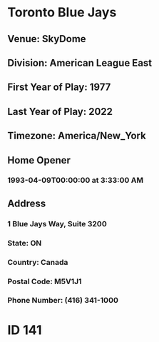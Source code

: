 # Toronto Blue Jays
## Venue: SkyDome
## Division: American League East
## First Year of Play: 1977
## Last Year of Play: 2022
## Timezone: America/New_York
## Home Opener
### 1993-04-09T00:00:00 at 3:33:00 AM
## Address
### 1 Blue Jays Way, Suite 3200
### State: ON
### Country: Canada
### Postal Code: M5V1J1
### Phone Number: (416) 341-1000
# ID 141